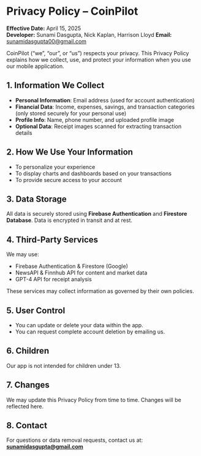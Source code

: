 # Privacy Policy – CoinPilot

**Effective Date:** April 15, 2025  
**Developer:** Sunami Dasgupta, Nick Kaplan, Harrison Lloyd 
**Email:** sunamidasgupta00@gmail.com

CoinPilot (“we”, “our”, or “us”) respects your privacy. This Privacy Policy explains how we collect, use, and protect your information when you use our mobile application.

## 1. Information We Collect
- **Personal Information**: Email address (used for account authentication)
- **Financial Data**: Income, expenses, savings, and transaction categories (only stored securely for your personal use)
- **Profile Info**: Name, phone number, and uploaded profile image
- **Optional Data**: Receipt images scanned for extracting transaction details

## 2. How We Use Your Information
- To personalize your experience
- To display charts and dashboards based on your transactions
- To provide secure access to your account

## 3. Data Storage
All data is securely stored using **Firebase Authentication** and **Firestore Database**. Data is encrypted in transit and at rest.

## 4. Third-Party Services
We may use:
- Firebase Authentication & Firestore (Google)
- NewsAPI & Finnhub API for content and market data
- GPT-4 API for receipt analysis

These services may collect information as governed by their own policies.

## 5. User Control
- You can update or delete your data within the app.
- You can request complete account deletion by emailing us.

## 6. Children
Our app is not intended for children under 13.

## 7. Changes
We may update this Privacy Policy from time to time. Changes will be reflected here.

## 8. Contact
For questions or data removal requests, contact us at:  
**sunamidasgupta@gmail.com**
